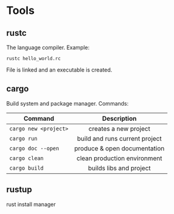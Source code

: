 # Tools

## rustc

The language compiler. Example:

`rustc hello_world.rc`

File is linked and an executable is created.

## cargo

Build system and package manager. Commands:

|Command |Description |
| ------------- |:-------------:|
|`cargo new <project>` | creates a new project |
|`cargo run` | build and runs current project |
|`cargo doc --open` | produce & open documentation |
|`cargo clean` | clean production environment |
|`cargo build` | builds libs and project |


## rustup

rust install manager


